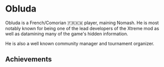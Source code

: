 # Obluda

Obluda is a French/Comorian :fr::comoros: player, maining Nomash. He is most notably known for being one of the lead developers of the Xtreme mod as well as datamining many of the game's hidden information. 

He is also a well known community manager and tournament organizer.

## Achievements